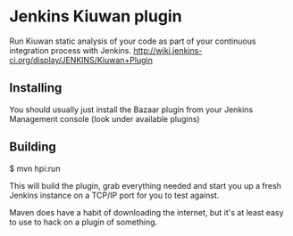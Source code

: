Jenkins Kiuwan plugin
===============

Run Kiuwan static analysis of your code as part of your continuous integration process with Jenkins.
http://wiki.jenkins-ci.org/display/JENKINS/Kiuwan+Plugin


Installing
----------
You should usually just install the Bazaar plugin from your Jenkins
Management console (look under available plugins)


Building
--------

$ mvn hpi:run

This will build the plugin, grab everything needed and start you up a
fresh Jenkins instance on a TCP/IP port for you to test against.

Maven does have a habit of downloading the internet, but it's at least
easy to use to hack on a plugin of something.